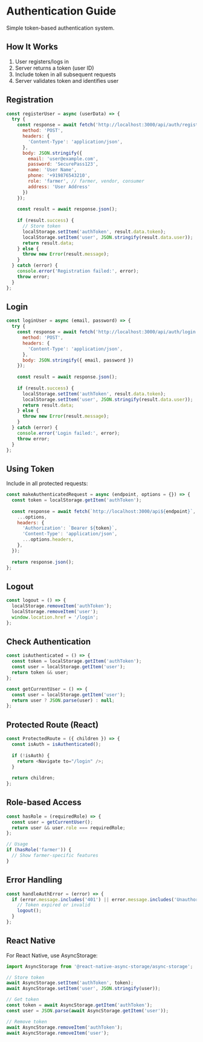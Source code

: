 # Authentication Guide

Simple token-based authentication system.

## How It Works

1. User registers/logs in
2. Server returns a token (user ID)
3. Include token in all subsequent requests
4. Server validates token and identifies user

## Registration

```javascript
const registerUser = async (userData) => {
  try {
    const response = await fetch('http://localhost:3000/api/auth/register', {
      method: 'POST',
      headers: {
        'Content-Type': 'application/json',
      },
      body: JSON.stringify({
        email: 'user@example.com',
        password: 'SecurePass123',
        name: 'User Name',
        phone: '+919876543210',
        role: 'farmer', // farmer, vendor, consumer
        address: 'User Address'
      })
    });
    
    const result = await response.json();
    
    if (result.success) {
      // Store token
      localStorage.setItem('authToken', result.data.token);
      localStorage.setItem('user', JSON.stringify(result.data.user));
      return result.data;
    } else {
      throw new Error(result.message);
    }
  } catch (error) {
    console.error('Registration failed:', error);
    throw error;
  }
};
```

## Login

```javascript
const loginUser = async (email, password) => {
  try {
    const response = await fetch('http://localhost:3000/api/auth/login', {
      method: 'POST',
      headers: {
        'Content-Type': 'application/json',
      },
      body: JSON.stringify({ email, password })
    });
    
    const result = await response.json();
    
    if (result.success) {
      localStorage.setItem('authToken', result.data.token);
      localStorage.setItem('user', JSON.stringify(result.data.user));
      return result.data;
    } else {
      throw new Error(result.message);
    }
  } catch (error) {
    console.error('Login failed:', error);
    throw error;
  }
};
```

## Using Token

Include in all protected requests:

```javascript
const makeAuthenticatedRequest = async (endpoint, options = {}) => {
  const token = localStorage.getItem('authToken');
  
  const response = await fetch(`http://localhost:3000/api${endpoint}`, {
    ...options,
    headers: {
      'Authorization': `Bearer ${token}`,
      'Content-Type': 'application/json',
      ...options.headers,
    },
  });
  
  return response.json();
};
```

## Logout

```javascript
const logout = () => {
  localStorage.removeItem('authToken');
  localStorage.removeItem('user');
  window.location.href = '/login';
};
```

## Check Authentication

```javascript
const isAuthenticated = () => {
  const token = localStorage.getItem('authToken');
  const user = localStorage.getItem('user');
  return token && user;
};

const getCurrentUser = () => {
  const user = localStorage.getItem('user');
  return user ? JSON.parse(user) : null;
};
```

## Protected Route (React)

```javascript
const ProtectedRoute = ({ children }) => {
  const isAuth = isAuthenticated();
  
  if (!isAuth) {
    return <Navigate to="/login" />;
  }
  
  return children;
};
```

## Role-based Access

```javascript
const hasRole = (requiredRole) => {
  const user = getCurrentUser();
  return user && user.role === requiredRole;
};

// Usage
if (hasRole('farmer')) {
  // Show farmer-specific features
}
```

## Error Handling

```javascript
const handleAuthError = (error) => {
  if (error.message.includes('401') || error.message.includes('Unauthorized')) {
    // Token expired or invalid
    logout();
  }
};
```

## React Native

For React Native, use AsyncStorage:

```javascript
import AsyncStorage from '@react-native-async-storage/async-storage';

// Store token
await AsyncStorage.setItem('authToken', token);
await AsyncStorage.setItem('user', JSON.stringify(user));

// Get token
const token = await AsyncStorage.getItem('authToken');
const user = JSON.parse(await AsyncStorage.getItem('user'));

// Remove token
await AsyncStorage.removeItem('authToken');
await AsyncStorage.removeItem('user');
```